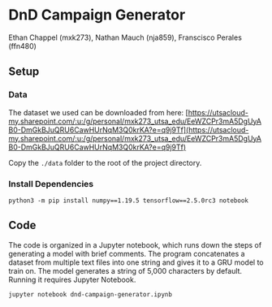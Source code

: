 # DnD Campaign Generator
Ethan Chappel (mxk273), Nathan Mauch (nja859), Franscisco Perales (ffn480)

## Setup
### Data
The dataset we used can be downloaded from here:
[https://utsacloud-my.sharepoint.com/:u:/g/personal/mxk273_utsa_edu/EeWZCPr3mA5DgUyAB0-DmGkBJuQRU6CawHUrNqM3Q0krKA?e=q9j9Tf](https://utsacloud-my.sharepoint.com/:u:/g/personal/mxk273_utsa_edu/EeWZCPr3mA5DgUyAB0-DmGkBJuQRU6CawHUrNqM3Q0krKA?e=q9j9Tf)

Copy the `./data` folder to the root of the project directory.

### Install Dependencies
```
python3 -m pip install numpy==1.19.5 tensorflow==2.5.0rc3 notebook
```

## Code
The code is organized in a Jupyter notebook, which runs down the steps of generating a model with brief comments. The program concatenates a dataset from multiple text files into one string and gives it to a GRU model to train on. The model generates a string of 5,000 characters by default. Running it requires Jupyter Notebook.

```
jupyter notebook dnd-campaign-generator.ipynb
```
